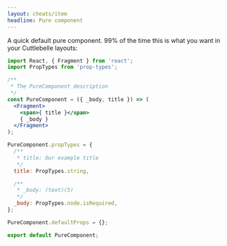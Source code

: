 ```yaml
---
layout: cheats/item
headline: Pure component
---
```


A quick default pure component. 99% of the time this is what you want in your Cuttlebelle layouts:

```jsx
import React, { Fragment } from 'react';
import PropTypes from 'prop-types';

/**
 * The PureComponent description
 */
const PureComponent = ({ _body, title }) => (
  <Fragment>
    <span>{ title }</span>
    { _body }
  </Fragment>
);

PureComponent.propTypes = {
  /**
   * title: Our example title
   */
  title: PropTypes.string,

  /**
   * _body: (text)(5)
   */
  _body: PropTypes.node.isRequired,
};

PureComponent.defaultProps = {};

export default PureComponent;
```
